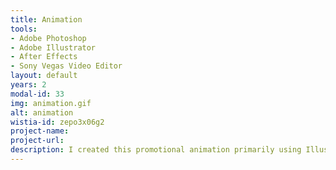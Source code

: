 ```yaml
---
title: Animation
tools:
- Adobe Photoshop
- Adobe Illustrator
- After Effects
- Sony Vegas Video Editor
layout: default
years: 2
modal-id: 33
img: animation.gif
alt: animation
wistia-id: zepo3x06g2
project-name: 
project-url: 
description: I created this promotional animation primarily using Illustrator and Sony Vegas.  
---
```


